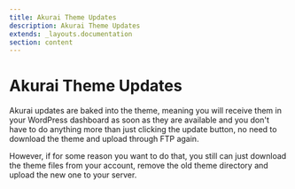 ```yaml
---
title: Akurai Theme Updates
description: Akurai Theme Updates
extends: _layouts.documentation
section: content
---
```


# Akurai Theme Updates

Akurai updates are baked into the theme, meaning you will receive them in your WordPress dashboard as soon as they are available and you don't have to do anything more than just clicking the update button, no need to download the theme and upload through FTP again.

However, if for some reason you want to do that, you still can just download the theme files from your account, remove the old theme directory and upload the new one to your server.
